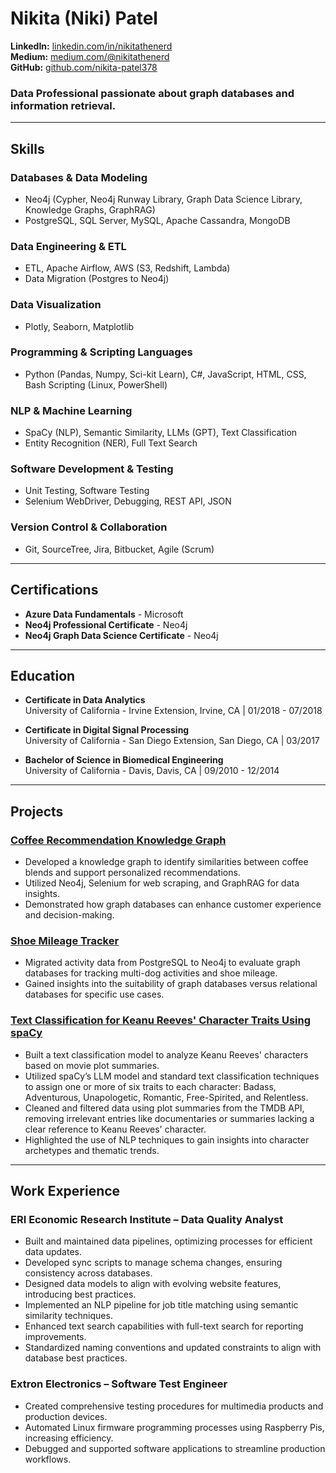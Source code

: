 # Nikita (Niki) Patel

**LinkedIn:** [linkedin.com/in/nikitathenerd](https://linkedin.com/in/nikitathenerd)  
**Medium:** [medium.com/@nikitathenerd](https://medium.com/@nikitathenerd)  
**GitHub:** [github.com/nikita-patel378](https://github.com/nikita-patel378)  

### Data Professional passionate about graph databases and information retrieval.

---

## Skills

### Databases & Data Modeling
- Neo4j (Cypher, Neo4j Runway Library, Graph Data Science Library, Knowledge Graphs, GraphRAG)  
- PostgreSQL, SQL Server, MySQL, Apache Cassandra, MongoDB  

### Data Engineering & ETL
- ETL, Apache Airflow, AWS (S3, Redshift, Lambda)  
- Data Migration (Postgres to Neo4j)  

### Data Visualization
- Plotly, Seaborn, Matplotlib  

### Programming & Scripting Languages
- Python (Pandas, Numpy, Sci-kit Learn), C#, JavaScript, HTML, CSS, Bash Scripting (Linux, PowerShell)  

### NLP & Machine Learning
- SpaCy (NLP), Semantic Similarity, LLMs (GPT), Text Classification  
- Entity Recognition (NER), Full Text Search  

### Software Development & Testing
- Unit Testing, Software Testing  
- Selenium WebDriver, Debugging, REST API, JSON  

### Version Control & Collaboration
- Git, SourceTree, Jira, Bitbucket, Agile (Scrum)

---

## Certifications
- **Azure Data Fundamentals** - Microsoft  
- **Neo4j Professional Certificate** - Neo4j  
- **Neo4j Graph Data Science Certificate** - Neo4j  

---

## Education
- **Certificate in Data Analytics**  
  University of California - Irvine Extension, Irvine, CA | 01/2018 - 07/2018  

- **Certificate in Digital Signal Processing**  
  University of California - San Diego Extension, San Diego, CA | 03/2017  

- **Bachelor of Science in Biomedical Engineering**  
  University of California - Davis, Davis, CA | 09/2010 - 12/2014  

---

## Projects

### [Coffee Recommendation Knowledge Graph](https://github.com/nikita-patel378/caffeinatedgraph)
- Developed a knowledge graph to identify similarities between coffee blends and support personalized recommendations.  
- Utilized Neo4j, Selenium for web scraping, and GraphRAG for data insights.  
- Demonstrated how graph databases can enhance customer experience and decision-making.  

### [Shoe Mileage Tracker](https://github.com/nikita-patel378/shoedataintoneo4j)
- Migrated activity data from PostgreSQL to Neo4j to evaluate graph databases for tracking multi-dog activities and shoe mileage.  
- Gained insights into the suitability of graph databases versus relational databases for specific use cases.  

### [Text Classification for Keanu Reeves' Character Traits Using spaCy](https://github.com/nikita-patel378/keanutraitclassification)
- Built a text classification model to analyze Keanu Reeves' characters based on movie plot summaries.  
- Utilized spaCy’s LLM model and standard text classification techniques to assign one or more of six traits to each character: Badass, Adventurous, Unapologetic, Romantic, Free-Spirited, and Relentless.  
- Cleaned and filtered data using plot summaries from the TMDB API, removing irrelevant entries like documentaries or summaries lacking a clear reference to Keanu Reeves' character.  
- Highlighted the use of NLP techniques to gain insights into character archetypes and thematic trends.  

---

## Work Experience

### ERI Economic Research Institute – Data Quality Analyst
- Built and maintained data pipelines, optimizing processes for efficient data updates.  
- Developed sync scripts to manage schema changes, ensuring consistency across databases.  
- Designed data models to align with evolving website features, introducing best practices.  
- Implemented an NLP pipeline for job title matching using semantic similarity techniques.  
- Enhanced text search capabilities with full-text search for reporting improvements.  
- Standardized naming conventions and updated constraints to align with database best practices.  

### Extron Electronics – Software Test Engineer
- Created comprehensive testing procedures for multimedia products and production devices.  
- Automated Linux firmware programming processes using Raspberry Pis, increasing efficiency.  
- Debugged and supported software applications to streamline production workflows.  
